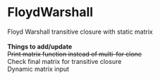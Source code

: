 # FloydWarshall
Floyd Warshall transitive closure with static matrix<br>
<br><b>Things to add/update</b>
<br><strike>Print matrix function instead of multi-for clone</strike>
<br>Check final matrix for transitive closure
<br>Dynamic matrix input
